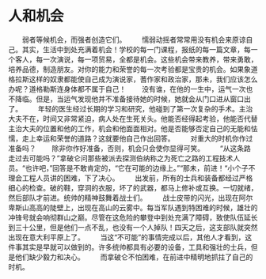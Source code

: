 # 人和机会
　　弱者等候机会，而强者创造它们。 
　　懦弱动摇者常常用没有机会来原谅自己。其实，生活中到处充满着机会！学校的每一门课程，报纸的每一篇文章，每一个客人，每一次演说，每一项贸易，全都是机会。这些机会带来教养，带来勇敢，培养品德，制造朋友。对你的能力和荣誉的每一次考验都是宝贵的机会。如果象道格拉斯这样的奴隶都能使自己成为演说家，蓍作家和政治家，那未，我们应该怎么办呢？道格勒斯连身体都不属于自己！ 
　　没有谁，在他的一生中，运气一次也不降临。但是，当运气发现他并不准备接待她的时候，她就会从门口进从窗口出了。 
　　年轻的医生经过长期的学习和研究，他碰到了第一次复杂的手术。主治大夫不在，时间又非常紧迫，病人处在生死关头。他能否经得起考验，他能否代替主治大夫的位置和他的工作，机会和他面面相对。他是否能够否定自己的无能和怯懦，走上幸运和荣誉的道路？这就要他自己作出回答。 
　　对重大的时机你作过准备吗？ 
　　除非你作好准备，否则，机会只会使你显得可笑。 
　　“从这条路走过去可能吗？”拿破仑问那些被派去探测伯纳称之为死亡之路的工程技术人员。“也许吧，”回答是不敢肯定的，“它在可能的边缘上。”“那未，前进！“小个子不理会工程人员讲的困难，下了决心。 
　　出发前，所有的士兵和装备都经过严格细心的检查。破的鞋，穿洞的衣服，坏了的武器，都马上修补或互换。一切就绪，然后部队才前进。统帅的精神鼓舞着战士们。 
　　战士皮带的闪光，出现在阿尔卑斯山高高的陡壁上，出现在高山的云雾中。每当军队遇到特困难的时候，雄壮的冲锋号就会响彻群山之巅。尽管在这危险的攀登中到处充满了障碍，致使队伍延长到三十公里，但是他们一点不乱，也没有一个人掉队！四天之后，这支部队就突然出现在意大利平原上了。 
　　当这“不可能”的事情完成以后，其他人才看到，这件事其实是早就可以做到的。许多统帅都具有必要的设备，工具和强壮的士兵，但是他们缺少毅力和决心。 
　　而拿破仑不怕困难，在前进中精明地抓拄了自己的时机。
 